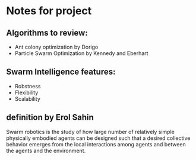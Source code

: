 # Notes for project

## Algorithms to review:

 - Ant colony optimization by Dorigo
 - Particle Swarm Optimization by Kennedy and Eberhart

## Swarm Intelligence features:

 - Robstness
 - Flexibility
 - Scalability

## definition by Erol Sahin

Swarm robotics is the study of how large number of relatively
simple physically embodied agents can be designed such that a desired collective
behavior emerges from the local interactions among agents and between the agents
and the environment.
